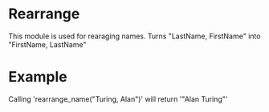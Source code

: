 Rearrange
=========

This module is used for rearaging names.
Turns "LastName, FirstName" into "FirstName, LastName"

# Example

Calling 'rearrange_name("Turing, Alan")' will return '"Alan Turing"'
